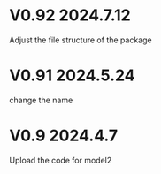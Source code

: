 # V0.92  2024.7.12
Adjust the file structure of the package

# V0.91  2024.5.24
change the name

# V0.9  2024.4.7
Upload the code for model2
